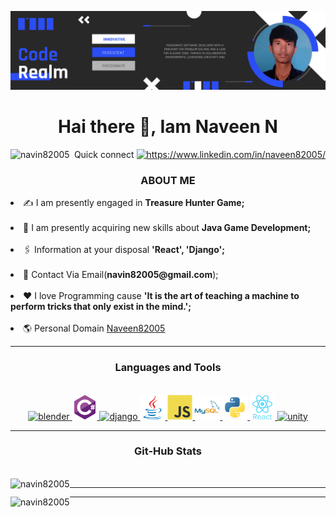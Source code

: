![Banner Image](https://github.com/Navin82005/Navin82005/blob/main/github-banner.png)
<div class="about-div">
    <h1 align="center">Hai there 👋, Iam Naveen N</h1>
    <div>
        <p align="left">
            <img align="left"
                src="https://komarev.com/ghpvc/?username=navin82005&label=Profile%20views&color=0e75b6&style=flat"
                alt="navin82005" />
        </p>
        <div align="right">Quick connect <a href="https://www.linkedin.com/in/naveenn82005">
                <img src="https://raw.githubusercontent.com/rahuldkjain/github-profile-readme-generator/master/src/images/icons/Social/linked-in-alt.svg"
                    alt="https://www.linkedin.com/in/naveen82005/" height="20" width="30" />
            </a>
        </div>
    </div>
    <h3 align="center" class="AboutMe">ABOUT ME</h3>
    <li>✍️ I am presently engaged in <b>Treasure Hunter Game;</b></li>
    <br />
    <li>📝 I am presently acquiring new skills about <b>Java Game Development;</b></li>
    <br />
    <li>🖇️ Information at your disposal <b>'React', 'Django';</b></li>
    <br />
    <li>📨 Contact Via Email(<b>navin82005@gmail.com</b>);</li>
    <br />
    <li>❤️ I love Programming cause <b>'It is the art of teaching a machine to perform tricks that only
            exist in the mind.';</b></li>
    <br />
    <li>🌎 Personal Domain <a target="_blank" href="https://navin82005.github.io/portfolio/">Naveen82005</a></li>
</div>
<hr />
<h3 align="center" class="LanguagesandTools">Languages and Tools</h3>
<br />
<div align="center" class="LanguagesandToolsDiv">
    <a href="https://www.blender.org/" target="_blank" rel="noreferrer">
        <img src="https://download.blender.org/branding/community/blender_community_badge_white.svg" alt="blender"
            width="40" height="40" />
    </a>
    <a href="https://www.w3schools.com/cs/" target="_blank" rel="noreferrer">
        <img src="https://raw.githubusercontent.com/devicons/devicon/master/icons/csharp/csharp-original.svg"
            alt="csharp" width="40" height="40" />
    </a>
    <a href="https://www.djangoproject.com/" target="_blank" rel="noreferrer">
        <img src="https://cdn.worldvectorlogo.com/logos/django.svg" alt="django" width="40" height="40" />
    </a>
    <a href="https://www.java.com" target="_blank" rel="noreferrer">
        <img src="https://raw.githubusercontent.com/devicons/devicon/master/icons/java/java-original.svg" alt="java"
            width="40" height="40" />
    </a>
    <a href="https://developer.mozilla.org/en-US/docs/Web/JavaScript" target="_blank" rel="noreferrer">
        <img src="https://raw.githubusercontent.com/devicons/devicon/master/icons/javascript/javascript-original.svg"
            alt="javascript" width="40" height="40" /> </a>
    <a href="https://www.mysql.com/" target="_blank" rel="noreferrer"> <img
            src="https://raw.githubusercontent.com/devicons/devicon/master/icons/mysql/mysql-original-wordmark.svg"
            alt="mysql" width="40" height="40" /> </a>
    <a href="https://www.python.org" target="_blank" rel="noreferrer"> <img
            src="https://raw.githubusercontent.com/devicons/devicon/master/icons/python/python-original.svg"
            alt="python" width="40" height="40" /> </a>
    <a href="https://reactjs.org/" target="_blank" rel="noreferrer"> <img
            src="https://raw.githubusercontent.com/devicons/devicon/master/icons/react/react-original-wordmark.svg"
            alt="react" width="40" height="40" /> </a>
    <a href="https://unity.com/" target="_blank" rel="noreferrer"> <img
            src="https://www.vectorlogo.zone/logos/unity3d/unity3d-icon.svg" alt="unity" width="40" height="40" />
    </a>
</div>
<hr />
<div class="AboutMe">
<h3 align="center">Git-Hub Stats</h3>
<br />
<div align="center">
    <img align="left" src="https://github-readme-stats.vercel.app/api?username=navin82005&show_icons=true&locale=en"
        alt="navin82005" />
</div>
<!-- <div align="center">
    <img align="left"
        src="https://github-readme-stats.vercel.app/api/top-langs?username=Navin82005&show_icons=true&locale=en&layout=compact"
        alt="Navin82005" />
</div> -->
<hr />
<div align="center">
    <img align="left" src="https://github-readme-streak-stats.herokuapp.com/?user=navin82005&" alt="navin82005" />
    <hr align="left" />
</div>
<br />
<br />
</div>
